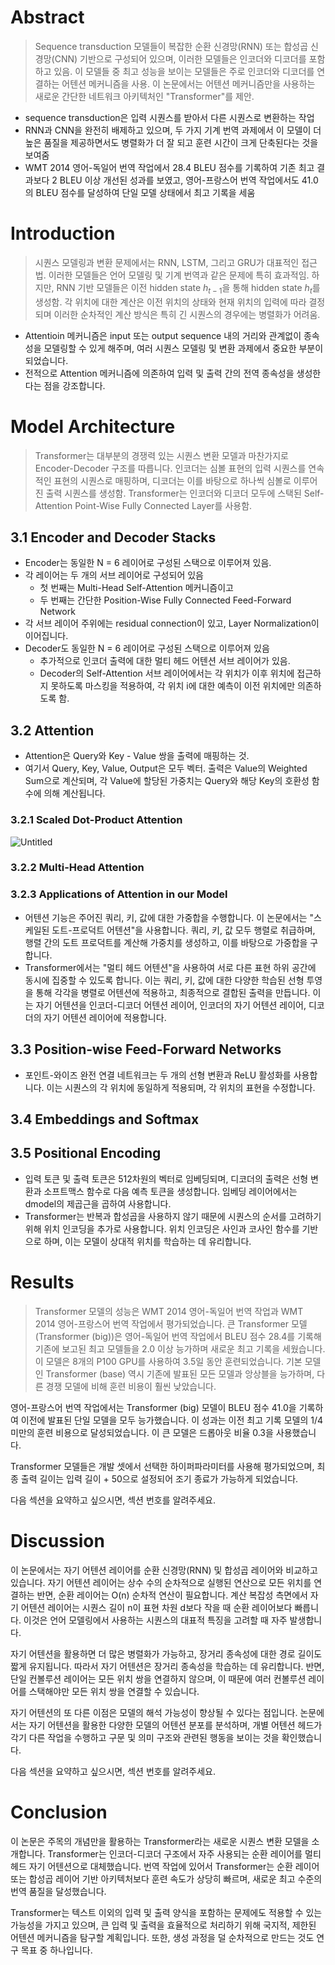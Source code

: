 


# Abstract

> Sequence transduction 모델들이 복잡한 순환 신경망(RNN) 또는 합성곱 신경망(CNN) 기반으로 구성되어 있으며, 이러한 모델들은 인코더와 디코더를 포함하고 있음. 이 모델들 중 최고 성능을 보이는 모델들은 주로 인코더와 디코더를 연결하는 어텐션 메커니즘을 사용. 이 논문에서는 어텐션 메커니즘만을 사용하는 새로운 간단한 네트워크 아키텍처인 "Transformer"를 제안.
> 
- sequence transduction은 입력 시퀀스를 받아서 다른 시퀀스로 변환하는 작업
- RNN과 CNN을 완전히 배제하고 있으며, 두 가지 기계 번역 과제에서 이 모델이 더 높은 품질을 제공하면서도 병렬화가 더 잘 되고 훈련 시간이 크게 단축된다는 것을 보여줌
- WMT 2014 영어-독일어 번역 작업에서 28.4 BLEU 점수를 기록하여 기존 최고 결과보다 2 BLEU 이상 개선된 성과를 보였고, 영어-프랑스어 번역 작업에서도 41.0의 BLEU 점수를 달성하여 단일 모델 상태에서 최고 기록을 세움

# Introduction

> 시퀀스 모델링과 변환 문제에서는 RNN, LSTM, 그리고 GRU가 대표적인 접근법. 이러한 모델들은 언어 모델링 및 기계 번역과 같은 문제에 특히 효과적임. 하지만, RNN 기반 모델들은 이전 hidden state $h_{t-1}$을 통해 hidden state $h_t$를 생성함. 각 위치에 대한 계산은 이전 위치의 상태와 현재 위치의 입력에 따라 결정되며 이러한 순차적인 계산 방식은 특히 긴 시퀀스의 경우에는 병렬화가 어려움.
> 
- Attentioin 메커니즘은 input 또는 output sequence 내의 거리와 관계없이 종속성을 모델링할 수 있게 해주며, 여러 시퀀스 모델링 및 변환 과제에서 중요한 부분이 되었습니다.
- 전적으로 Attention 메커니즘에 의존하여 입력 및 출력 간의 전역 종속성을 생성한다는 점을 강조합니다.

# Model Architecture

> Transformer는 대부분의 경쟁력 있는 시퀀스 변환 모델과 마찬가지로 Encoder-Decoder 구조를 따릅니다. 인코더는 심볼 표현의 입력 시퀀스를 연속적인 표현의 시퀀스로 매핑하며, 디코더는 이를 바탕으로 하나씩 심볼로 이루어진 출력 시퀀스를 생성함. Transformer는 인코더와 디코더 모두에 스택된 Self-Attention Point-Wise Fully Connected Layer를 사용함.
> 

## 3.1 Encoder and Decoder Stacks

- Encoder는 동일한 N = 6 레이어로 구성된 스택으로 이루어져 있음.
- 각 레이어는 두 개의 서브 레이어로 구성되어 있음
    - 첫 번째는 Multi-Head Self-Attention 메커니즘이고
    - 두 번째는 간단한 Position-Wise Fully Connected Feed-Forward Network
- 각 서브 레이어 주위에는 residual connection이 있고, Layer Normalization이 이어집니다.
- Decoder도 동일한 N = 6 레이어로 구성된 스택으로 이루어져 있음
    - 추가적으로 인코더 출력에 대한 멀티 헤드 어텐션 서브 레이어가 있음.
    - Decoder의 Self-Attention 서브 레이어에서는 각 위치가 이후 위치에 접근하지 못하도록 마스킹을 적용하여, 각 위치 i에 대한 예측이 이전 위치에만 의존하도록 함.

## **3.2 Attention**

- Attention은 Query와 Key - Value 쌍을 출력에 매핑하는 것.
- 여기서 Query, Key, Value, Output은 모두 벡터. 출력은 Value의 Weighted Sum으로 계산되며, 각 Value에 할당된 가중치는 Query와 해당 Key의 호환성 함수에 의해 계산됩니다.

### **3.2.1 Scaled Dot-Product Attention**

![Untitled](https://prod-files-secure.s3.us-west-2.amazonaws.com/19fd67b1-0aa7-45f9-9b6d-a8b441f60733/3b940c33-c194-4ad6-afd8-9aa414cf8c7a/Untitled.png)

### **3.2.2 Multi-Head Attention**

### **3.2.3 Applications of Attention in our Model**

- 어텐션 기능은 주어진 쿼리, 키, 값에 대한 가중합을 수행합니다. 이 논문에서는 "스케일된 도트-프로덕트 어텐션"을 사용합니다. 쿼리, 키, 값 모두 행렬로 취급하며, 행렬 간의 도트 프로덕트를 계산해 가중치를 생성하고, 이를 바탕으로 가중합을 구합니다.
- Transformer에서는 "멀티 헤드 어텐션"을 사용하여 서로 다른 표현 하위 공간에 동시에 집중할 수 있도록 합니다. 이는 쿼리, 키, 값에 대한 다양한 학습된 선형 투영을 통해 각각을 병렬로 어텐션에 적용하고, 최종적으로 결합된 출력을 만듭니다. 이는 자기 어텐션을 인코더-디코더 어텐션 레이어, 인코더의 자기 어텐션 레이어, 디코더의 자기 어텐션 레이어에 적용합니다.

## **3.3 Position-wise Feed-Forward Networks**

- 포인트-와이즈 완전 연결 네트워크는 두 개의 선형 변환과 ReLU 활성화를 사용합니다. 이는 시퀀스의 각 위치에 동일하게 적용되며, 각 위치의 표현을 수정합니다.

## **3.4 Embeddings and Softmax**

## **3.5 Positional Encoding**

- 입력 토큰 및 출력 토큰은 512차원의 벡터로 임베딩되며, 디코더의 출력은 선형 변환과 소프트맥스 함수로 다음 예측 토큰을 생성합니다. 임베딩 레이어에서는 dmodel의 제곱근을 곱하여 사용합니다.
- Transformer는 반복과 합성곱을 사용하지 않기 때문에 시퀀스의 순서를 고려하기 위해 위치 인코딩을 추가로 사용합니다. 위치 인코딩은 사인과 코사인 함수를 기반으로 하며, 이는 모델이 상대적 위치를 학습하는 데 유리합니다.

# Results

> Transformer 모델의 성능은 WMT 2014 영어-독일어 번역 작업과 WMT 2014 영어-프랑스어 번역 작업에서 평가되었습니다. 큰 Transformer 모델(Transformer (big))은 영어-독일어 번역 작업에서 BLEU 점수 28.4를 기록해 기존에 보고된 최고 모델들을 2.0 이상 능가하며 새로운 최고 기록을 세웠습니다. 이 모델은 8개의 P100 GPU를 사용하여 3.5일 동안 훈련되었습니다. 기본 모델인 Transformer (base) 역시 기존에 발표된 모든 모델과 앙상블을 능가하며, 다른 경쟁 모델에 비해 훈련 비용이 훨씬 낮았습니다.
> 

영어-프랑스어 번역 작업에서는 Transformer (big) 모델이 BLEU 점수 41.0을 기록하여 이전에 발표된 단일 모델을 모두 능가했습니다. 이 성과는 이전 최고 기록 모델의 1/4 미만의 훈련 비용으로 달성되었습니다. 이 큰 모델은 드롭아웃 비율 0.3을 사용했습니다.

Transformer 모델들은 개발 셋에서 선택한 하이퍼파라미터를 사용해 평가되었으며, 최종 출력 길이는 입력 길이 + 50으로 설정되어 조기 종료가 가능하게 되었습니다.

다음 섹션을 요약하고 싶으시면, 섹션 번호를 알려주세요.

# Discussion

이 논문에서는 자기 어텐션 레이어를 순환 신경망(RNN) 및 합성곱 레이어와 비교하고 있습니다. 자기 어텐션 레이어는 상수 수의 순차적으로 실행된 연산으로 모든 위치를 연결하는 반면, 순환 레이어는 O(n) 순차적 연산이 필요합니다. 계산 복잡성 측면에서 자기 어텐션 레이어는 시퀀스 길이 n이 표현 차원 d보다 작을 때 순환 레이어보다 빠릅니다. 이것은 언어 모델링에서 사용하는 시퀀스의 대표적 특징을 고려할 때 자주 발생합니다.

자기 어텐션을 활용하면 더 많은 병렬화가 가능하고, 장거리 종속성에 대한 경로 길이도 짧게 유지됩니다. 따라서 자기 어텐션은 장거리 종속성을 학습하는 데 유리합니다. 반면, 단일 컨볼루션 레이어는 모든 위치 쌍을 연결하지 않으며, 이 때문에 여러 컨볼루션 레이어를 스택해야만 모든 위치 쌍을 연결할 수 있습니다.

자기 어텐션의 또 다른 이점은 모델의 해석 가능성이 향상될 수 있다는 점입니다. 논문에서는 자기 어텐션을 활용한 다양한 모델의 어텐션 분포를 분석하며, 개별 어텐션 헤드가 각기 다른 작업을 수행하고 구문 및 의미 구조와 관련된 행동을 보이는 것을 확인했습니다.

다음 섹션을 요약하고 싶으시면, 섹션 번호를 알려주세요.

# Conclusion

이 논문은 주목의 개념만을 활용하는 Transformer라는 새로운 시퀀스 변환 모델을 소개합니다. Transformer는 인코더-디코더 구조에서 자주 사용되는 순환 레이어를 멀티 헤드 자기 어텐션으로 대체했습니다. 번역 작업에 있어서 Transformer는 순환 레이어 또는 합성곱 레이어 기반 아키텍처보다 훈련 속도가 상당히 빠르며, 새로운 최고 수준의 번역 품질을 달성했습니다.

Transformer는 텍스트 이외의 입력 및 출력 양식을 포함하는 문제에도 적용할 수 있는 가능성을 가지고 있으며, 큰 입력 및 출력을 효율적으로 처리하기 위해 국지적, 제한된 어텐션 메커니즘을 탐구할 계획입니다. 또한, 생성 과정을 덜 순차적으로 만드는 것도 연구 목표 중 하나입니다.